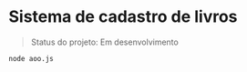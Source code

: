 <h1> Sistema de cadastro de livros</h1>

> Status do projeto: Em desenvolvimento


```
node aoo.js
```
